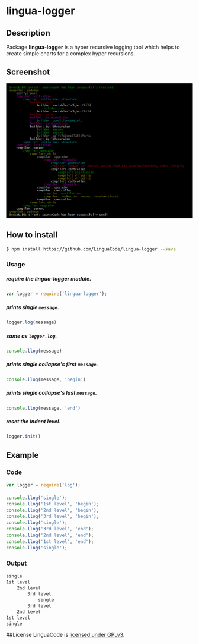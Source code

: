 # lingua-logger

## Description
Package **lingua-logger** is a hyper recursive logging tool which helps to create simple charts for a complex hyper recursions.

## Screenshot
![Screenshot](https://raw.githubusercontent.com/LinguaCode/lingua-logger/master/screenshots/image.png)

## How to install

```sh
$ npm install https://github.com/LinguaCode/lingua-logger --save
```

### Usage

##### require the **lingua-logger** module.
```javascript
var logger = require('lingua-logger');
```

##### prints single `message`.
```javascript
logger.log(message)
```

##### same as `logger.log`.
```javascript
console.llog(message)
```

##### prints single collapse's first `message`.
```javascript
console.llog(message, 'begin')
```

##### prints single collapse's last `message`.
```javascript
console.llog(message, 'end')
```

##### reset the indent level.
```javascript
logger.init()
```


## Example

### Code

```javascript
var logger = require('log');

console.llog('single');
console.llog('1st level', 'begin');
console.llog('2nd level', 'begin');
console.llog('3rd level', 'begin');
console.llog('single');
console.llog('3rd level', 'end');
console.llog('2nd level', 'end');
console.llog('1st level', 'end');
console.llog('single');
```

### Output
```
single
1st level
    2nd level
        3rd level
            single
        3rd level
    2nd level
1st level
single
```

##License
LinguaCode is [licensed under GPLv3](https://github.com/LinguaCode/lingua-logger/blob/master/LICENSE).
